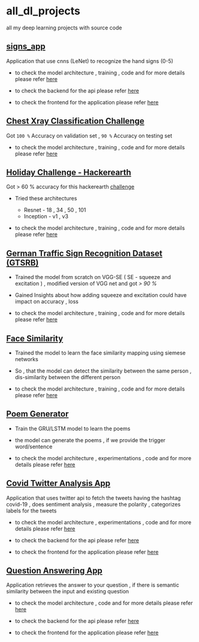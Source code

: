 # all_dl_projects
all my deep learning projects with source code

## [signs_app](sign_dataset)

Application that use cnns (LeNet) to recognize the hand signs (0-5)

- to check the model architecture , training , code and for more details  please refer [here](sign_dataset/model)

- to check the backend for the api please refer [here](sign_dataset/backend)

- to check the frontend for the application please refer [here](sign_dataset/frontend)

## [Chest Xray Classification Challenge](chest_xray_challenge)

Got `100 %` Accuracy on validation set , `90 %` Accuracy on testing set

- to check the model architecture , training , code and for more details  please refer [here](chest_xray_challenge)

## [Holiday Challenge - Hackerearth](holiday_challenge)

Got > 60 % accuracy for this hackerearth [challenge](https://www.hackerearth.com/problem/machine-learning/holiday-season-11-2c924626)

- Tried these architectures

    - Resnet - 18 , 34 , 50 , 101
    - Inception - v1 , v3

- to check the model architecture , training , code and for more details  please refer [here](holiday_challenge)

## [German Traffic Sign Recognition Dataset (GTSRB)](GTSRB)

- Trained the model from scratch on VGG-SE ( SE - squeeze and excitation ) , modified version of VGG net and got *> 90 %*

- Gained Insights about how adding squeeze and excitation could have impact on accuracy , loss

- to check the model architecture , training , code and for more details  please refer [here](GTSRB)

## [Face Similarity](face_match)

- Trained the model to learn the face similarity mapping using siemese networks

- So , that the model can detect the similarity between the same person , dis-similarity between the different person

- to check the model architecture , training , code and for more details  please refer [here](face_match)

## [Poem Generator](poem_generator)

- Train the GRU/LSTM model to learn the poems

- the model can generate the poems , if we provide the trigger word/sentence

- to check the model architecture , experimentations , code and for more details please refer [here](poem_generator)

## [Covid Twitter Analysis App](covid_twitter_app)

Application that uses twitter api to fetch the tweets having the hashtag covid-19 , does sentiment analysis , measure the polarity , categorizes labels for the tweets

- to check the model architecture , experimentations , code and for more details  please refer [here](covid_twitter_app/model)

- to check the backend for the api please refer [here](covid_twitter_app/backend)

- to check the frontend for the application please refer [here](covid_twitter_app/frontend)


## [Question Answering App](q_and_a)

Application retrieves the answer to your question , if there is semantic similarity between the input and existing question

- to check the model architecture , code and for more details  please refer [here](q_and_a)

- to check the backend for the api please refer [here](q_and_a)

- to check the frontend for the application please refer [here](q_and_a/faqapp)
